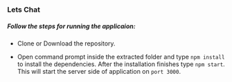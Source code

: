 ### Lets Chat

##### Follow the steps for running the applicaion:

- Clone or Download the repository.

- Open command prompt inside the extracted folder and type `npm install` to install the dependencies.
  After the installation finishes type `npm start`. This will start the server side of application on
  `port 3000`.